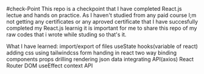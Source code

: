 #check-Point
This repo is a checkpoint that I have completed React.js lectue and hands on practice.
As I haven't studied from any paid course I;m not getting any certificates or any aproved certificate that I have succesfully completed my React.js learnig it is important for me to share this repo of my raw codes that i wrote while studing so that's it.

What I have learned:
import/export of files
useState hooks(variable of react)
adding css using tailwindcss
form handing in react 
two way binding
components
props drilling
rendering json data
integrating API(axios)
React Router DOM
useEffect
context API
